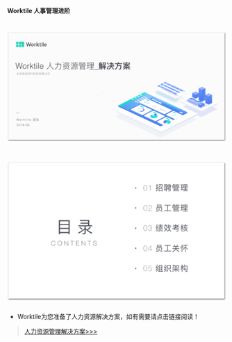 #### Worktile 人事管理进阶
# ![](/assets/人事管理进阶01.png)
# ![](/assets/人事管理进阶02.png)
* Worktile为您准备了人力资源解决方案，如有需要请点击链接阅读！

> [人力资源管理解决方案>>>](https://cdn.worktile.com/Worktile-solution-HumanResourcesv7.0.pdf)
